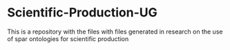 # Scientific-Production-UG
This is a repository with the files with files generated in research on the use of spar ontologies for scientific production
